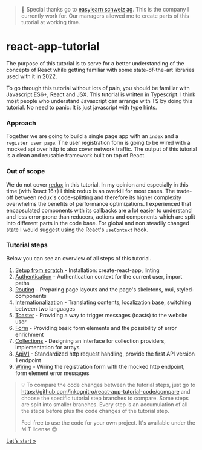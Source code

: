 > :raised_hands: Special thanks go to [easylearn schweiz ag](https://easylearn.ch).
> This is the company I currently work for.
> Our managers allowed me to create parts of this tutorial at working time.

# react-app-tutorial
The purpose of this tutorial is to serve for a better understanding of the concepts of React
while getting familiar with some state-of-the-art libraries used with it in 2022.

To go through this tutorial without lots of pain, you should be familiar with Javascript ES6+, React and JSX.
This tutorial is written in Typescript.
I think most people who understand Javascript can arrange with TS by doing this tutorial.
No need to panic: It is just javascript with type hints.

### Approach
Together we are going to build a single page app with an `index` and a `register user page`.
The user registration form is going to be wired with a mocked api over http to also cover network traffic.
The output of this tutorial is a clean and reusable framework built on top of React.

### Out of scope
We do not cover [redux](https://redux.js.org/) in this tutorial.
In my opinion and especially in this time (with React 16+) I think redux is an overkill for most cases.
The trade-off between redux's code-splitting and therefore its higher complexity overwhelms the benefits of
performance optimizations. I experienced that encapsulated components with its callbacks are a lot easier to understand and
less error prone than reducers, actions and components which are split into different parts in the code base.
For global and non steadily changed state I would suggest using the React's `useContext` hook.

### Tutorial steps
Below you can see an overview of all steps of this tutorial.

1. [Setup from scratch](01-setup.md) - Installation: create-react-app, linting
2. [Authentication](02-authentication.md) - Authentication context for the current user, import paths
3. [Routing](03-routing.md) - Preparing page layouts and the page's skeletons, mui, styled-components
4. [Internationalization](04-i18n.md) - Translating contents, localization base, switching between two languages
5. [Toaster](05-toaster.md) - Providing a way to trigger messages (toasts) to the website user
6. [Form](06-form.md) - Providing basic form elements and the possibility of error enrichment
7. [Collections](07-collections.md) - Designing an interface for collection providers, implementation for arrays
8. [ApiV1](08-apiv1.md) - Standardized http request handling, provide the first API version 1 endpoint
9. [Wiring](09-wiring.md) - Wiring the registration form with the mocked http endpoint, form element error messages

> :bulb: To compare the code changes between the tutorial steps,
> just go to https://github.com/inkognitro/react-app-tutorial-code/compare and choose the specific tutorial step
> branches to compare. Some steps are split into smaller branches.
> Every step is an accumulation of all the steps before plus the code changes of the tutorial step.
> 
> Feel free to use the code for your own project. It's available under the MIT license :wink:

[Let's start »](01-setup.md)